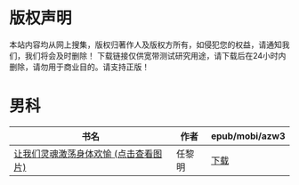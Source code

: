 # 版权声明

本站内容均从网上搜集，版权归著作人及版权方所有，如侵犯您的权益，请通知我们，我们将会及时删除！ 下载链接仅供宽带测试研究用途，请下载后在24小时内删除，请勿用于商业目的。请支持正版！

# 男科

| 书名 | 作者 | epub/mobi/azw3 |
| --- | --- | --- |
| [让我们灵魂激荡身体欢愉 (点击查看图片)](https://www.dushupai.com/attachment/2024/06/07/1d7e6bcc83408900.jpg) | 任黎明 | [下载](https://url89.ctfile.com/f/31084289-1357043866-18019c?p=8866) |
